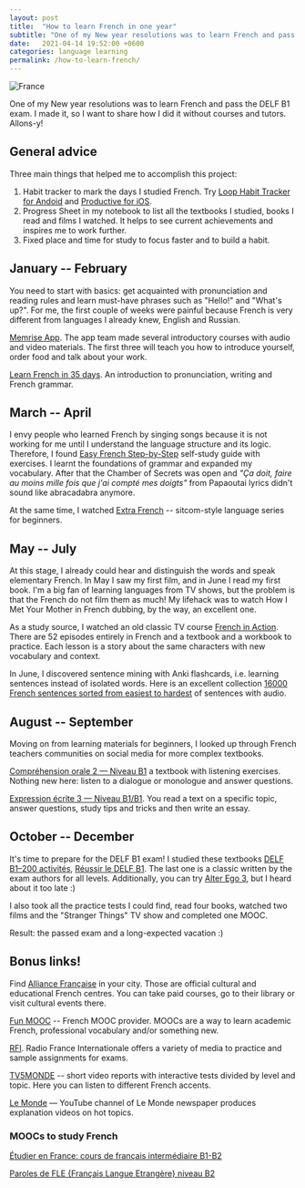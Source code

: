 ```yaml
---
layout: post
title:  "How to learn French in one year"
subtitle: "One of my New year resolutions was to learn French and pass the DELF B1 exam. I made it, so I want to share how I did it without courses and tutors. Allons-y!"
date:   2021-04-14 19:52:00 +0600
categories: language learning
permalink: /how-to-learn-french/
---
```


![France](/assets/images/posts/paris.jpg)

One of my New year resolutions was to learn French and pass the DELF B1 exam. I made it, so I want to share how I did it without courses and tutors. Allons-y!

## General advice

Three main things that helped me to accomplish this project:
1. Habit tracker to mark the days I studied French. Try [Loop Habit Tracker for Andoid](https://play.google.com/store/apps/details?id=org.isoron.uhabits) and [Productive for iOS](https://apps.apple.com/us/app/productive-habit-tracker/id983826477).
2. Progress Sheet in my notebook to list all the textbooks I studied, books I read and films I watched. It helps to see current achievements and inspires me to work further.
3. Fixed place and time for study to focus faster and to build a habit.

## January -- February

You need to start with basics: get acquainted with pronunciation and reading rules and learn must-have phrases such as "Hello!" and "What's up?". For me, the first couple of weeks were painful because French is very different from languages I already knew, English and Russian.

[Memrise App](https://www.memrise.com/). The app team made several introductory courses with audio and video materials. The first three will teach you how to introduce yourself, order food and talk about your work.

[Learn French in 35 days](https://www.youtube.com/watch?v=s5fqFNAZpRg&list=PLZNV0gmRjgU8NkwZih6BS5X98v9PdrHk3). An introduction to pronunciation, writing and French grammar.

## March -- April
I envy people who learned French by singing songs because it is not working for me until I understand the language structure and its logic. Therefore, I found [Easy French Step-by-Step](https://www.amazon.com/gp/product/0071453873) self-study guide with exercises. I learnt the foundations of grammar and expanded my vocabulary. After that the Chamber of Secrets was open and _"Ça doit, faire au moins mille fois que j'ai compté mes doigts"_ from Papaoutai lyrics didn't sound like abracadabra anymore.

At the same time, I watched [Extra French](https://www.youtube.com/channel/UC2mv2wEdsVY1Yt2OAQniz0g/feed) -- sitcom-style language series for beginners.

## May -- July

At this stage, I already could hear and distinguish the words and speak elementary French. In May I saw my first film, and in June I read my first book. I'm a big fan of learning languages from TV shows, but the problem is that the French do not film them as much! My lifehack was to watch How I Met Your Mother in French dubbing, by the way, an excellent one.

As a study source, I watched an old classic TV course [French in Action](https://en.wikipedia.org/wiki/French_in_Action). There are 52 episodes entirely in French and a textbook and a workbook to practice. Each lesson is a story about the same characters with new vocabulary and context.

In June, I discovered sentence mining with Anki flashcards, i.e. learning sentences instead of isolated words. Here is an excellent collection [16000 French sentences sorted from easiest to hardest](https://ankiweb.net/shared/info/1089240419) of sentences with audio.

## August -- September

Moving on from learning materials for beginners, I looked up through French teachers communities on social media for more complex textbooks.

[Compréhension orale 2 — Niveau B1](https://www.cle-international.com/comprehension-orale-2-niveau-b1-livre-cd-2eme-edition-9782090380057.html) a textbook with listening exercises. Nothing new here: listen to a dialogue or monologue and answer questions.

[Expression écrite 3 — Niveau B1/B1](https://www.cle-international.com/expression-ecrite-3-niveau-b1b1-livre-9782090352085.html). You read a text on a specific topic, answer questions, study tips and tricks and then write an essay.

## October  -- December

It's time to prepare for the DELF B1 exam! I studied these textbooks [DELF B1–200 activités](https://www.cle-international.com/expression-orale-2-niveau-b1-livre-cd-9782090352078.html),  [Réussir le DELF B1](https://www.editionsdidier.com/fr/sous-collection/reussir-le-delf-b1). The last one is a classic written by the exam authors for all levels. Additionally, you can try [Alter Ego 3](http://www.hachettefle.com/adultes/pages/catalogue/fiche-livre/alter-ego-3-livre-de-l-eleve-cd-audio-1555127.html), but I heard about it too late :)

I also took all the practice tests I could find, read four books, watched two films and the "Stranger Things" TV show and completed one MOOC.

Result: the passed exam and a long-expected vacation :)

## Bonus links!

Find [Alliance Française](https://af-france.fr/en) in your city. Those are official cultural and educational French centres. You can take paid courses, go to their library or visit cultural events there.

[Fun MOOC](https://www.fun-mooc.fr/) -- French MOOC provider. MOOCs are a way to learn academic French, professional vocabulary and/or something new.

[RFI](https://savoirs.rfi.fr/). Radio France Internationale offers a variety of media to practice and sample assignments for exams.

[TV5MONDE](https://apprendre.tv5monde.com/fr) -- short video reports with interactive tests divided by level and topic. Here you can listen to different French accents.

[Le Monde](https://www.youtube.com/channel/UCYpRDnhk5H8h16jpS84uqsA) — YouTube channel of Le Monde newspaper produces explanation videos on hot topics.

### MOOCs to study French

[Étudier en France: cours de français intermédiaire B1-B2](https://www.coursera.org/learn/etudier-en-france)

[Paroles de FLE {Français Langue Etrangère} niveau B2](https://www.fun-mooc.fr/courses/course-v1:univnantes+31001+session03/about)

